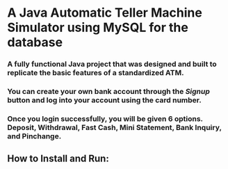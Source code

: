 ﻿# A Java Automatic Teller Machine Simulator using MySQL for the database

### A fully functional Java project that was designed and built to replicate the basic features of a standardized ATM.
### You can create your own bank account through the _Signup_ button and log into your account using the card number.
### Once you login successfully, you will be given 6 options. Deposit, Withdrawal, Fast Cash, Mini Statement, Bank Inquiry, and Pinchange.

## How to Install and Run: 
